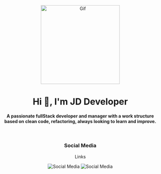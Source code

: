 <div id="header" align="center">
    <img src="https://media.giphy.com/media/v1.Y2lkPTc5MGI3NjExYjQ4NmYzNTY1MGM2NTg0ODYzYmRlZWU5NDRkYjZkMTM3MzRjN2YzYyZlcD12MV9pbnRlcm5hbF9naWZzX2dpZklkJmN0PXRz/qEqiI3Oq7vBkoE236M/giphy.gif" alt="Gif" width="250">
    <h1 align="center">Hi 🖖, I'm <span> JD Developer </span> </h1>
    <h4 align="center" >A passionate fullStack developer and manager with a work structure based on clean code, refactoring, always looking to learn and improve.</h4>
</div>
<br>
<div id="badges" align="center"> 
    <h3 align="center"> Social Media </h3>
        <p>Links</p>
    <img src="https://img.shields.io/badge/Social%20Media-https%3A%2F%2Fgithub.com%2FJDDeveloper1-orange?logo=github" alt="Social Media" title="Github">
    <img src="https://img.shields.io/badge/Social%20Media-https%3A%2F%2Fwww.upwork.com%2Ffreelancers%2F~01cfeb84d19e3ea1ba-green?logo=upwork" alt="Social Media" title="Upwork">

</div> 

<!--
**JDDeveloper1/JDDeveloper1** is a ✨ _special_ ✨ repository because its `README.md` (this file) appears on your GitHub profile.

Here are some ideas to get you started:

- 🔭 I’m currently working on ...
- 🌱 I’m currently learning ...
- 👯 I’m looking to collaborate on ...
- 🤔 I’m looking for help with ...
- 💬 Ask me about ...
- 📫 How to reach me: ...
- 😄 Pronouns: ...
- ⚡ Fun fact: ...
-->

